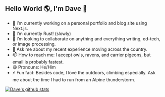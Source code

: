 ## Hello World 🌎, I'm Dave 👋 
<!--
**DevDaveFrame/DevDaveFrame** is a ✨ _special_ ✨ repository because its `README.md` (this file) appears on your GitHub profile.

Here are some ideas to get you started:

- 🔭 I’m currently working on ...
- 🌱 I’m currently learning ...
- 👯 I’m looking to collaborate on ...
- 🤔 I’m looking for help with ...
- 💬 Ask me about ...
- 📫 How to reach me: ...
- 😄 Pronouns: ...
- ⚡ Fun fact: ...
-->

- 🔭 I’m currently working on a personal portfolio and blog site using Next.js.
- 🌱 I’m currently Rust! (slowly)
- 👯 I’m looking to collaborate on anything and everything writing, ed-tech, or image processing.
- 💬 Ask me about my recent experience moving across the country.
- 📫 How to reach me: I accept owls, ravens, and carrier pigeons, but email is probably fastest.
- 😄 Pronouns: He/Him
- ⚡ Fun fact: Besides code, I love the outdoors, climbing especially. Ask me about the time I had to run from an Alpine thunderstorm. 

[![Dave's github stats](https://github-readme-stats.vercel.app/api?username=DevDaveFrame&show_icons=true&theme=tokyonight)](https://github.com/anuraghazra/github-readme-stats)
